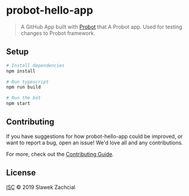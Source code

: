 # probot-hello-app

> A GitHub App built with [Probot](https://github.com/probot/probot) that A Probot app.
> Used for testing changes to Probot framework.

## Setup

```sh
# Install dependencies
npm install

# Run typescript
npm run build

# Run the bot
npm start
```

## Contributing

If you have suggestions for how probot-hello-app could be improved, or want to report a bug, open an issue! We'd love all and any contributions.

For more, check out the [Contributing Guide](CONTRIBUTING.md).

## License

[ISC](LICENSE) © 2019 Slawek Zachcial <undefined>
